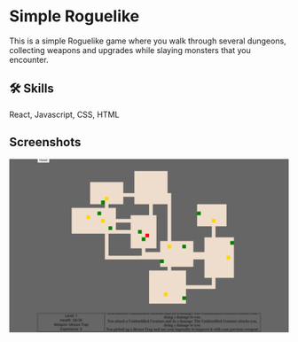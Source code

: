 
# Simple Roguelike

This is a simple Roguelike game where you walk through several dungeons, collecting weapons and upgrades while slaying monsters that you encounter.


## 🛠 Skills
React, Javascript, CSS, HTML

  
## Screenshots

![App Screenshot](/screenshot.png)

  
